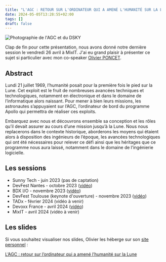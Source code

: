 ```yaml
---
title: "L'AGC : RETOUR SUR L'ORDINATEUR QUI A AMENÉ L'HUMANITÉ SUR LA LUNE"
date: 2024-05-05T13:28:55+02:00
tags: []
draft: false
---
```


![Photographie de l'AGC et du DSKY](1.png)

Clap de fin pour cette présentation, nous avons donné notre dernière session le vendredi 26 avril à MixIT. J'ai eu grand plaisir à présenter ce sujet si particulier avec mon co-speaker [Olivier PONCET](https://twitter.com/ponceto91). 

## Abstract

Lundi 21 juillet 1969, l’humanité posait pour la première fois le pied sur la Lune. Cet exploit est le fruit de nombreuses avancées techniques et technologiques, notamment en électronique et dans le domaine de l’informatique alors naissant. Pour mener à bien leurs missions, les astronautes s’appuyaient sur l’AGC, l’ordinateur de bord du programme Apollo qui permettra de réaliser ces exploits.

Embarquez avec nous et découvrons ensemble sa conception et les rôles qu’il devait assurer au cours d’une mission jusqu’à la Lune. Nous nous replacerons dans le contexte historique, aborderons les moyens qui étaient alors à disposition des ingénieurs de l’époque, les avancées technologiques qui ont été nécessaires pour relever ce défi ainsi que les héritages que ce programme nous aura laissé, notamment dans le domaine de l’ingénierie logicielle.

## Les sessions

- Sunny Tech - juin 2023 (pas de captation)
- DevFest Nantes - octobre 2023 ([vidéo](https://www.youtube.com/watch?v=OWmcNQj4CQs))
- BDX I/O - novembre 2023 ([vidéo](https://www.youtube.com/watch?v=y--tOhotacc))
- DevFest Toulouse (keynote d'ouverture) - novembre 2023 ([vidéo](https://www.youtube.com/watch?v=Wmqpnxb_GPE))
- TADx - février 2024 (vidéo à venir)
- Devoxx France - avril 2024 ([vidéo](https://www.youtube.com/watch?v=hnQnEfylGyo))
- MixIT - avril 2024 (vidéo à venir)

## Les slides

Si vous souhaitez visualiser nos slides, Olivier les héberge sur son [site personnel](https://www.emaxilde.net/) :

[L’AGC : retour sur l’ordinateur qui a amené l’humanité sur la Lune](https://www.emaxilde.net/talks/l-agc-retour-sur-l-ordinateur-qui-a-amene-l-humanite-sur-la-lune/)
